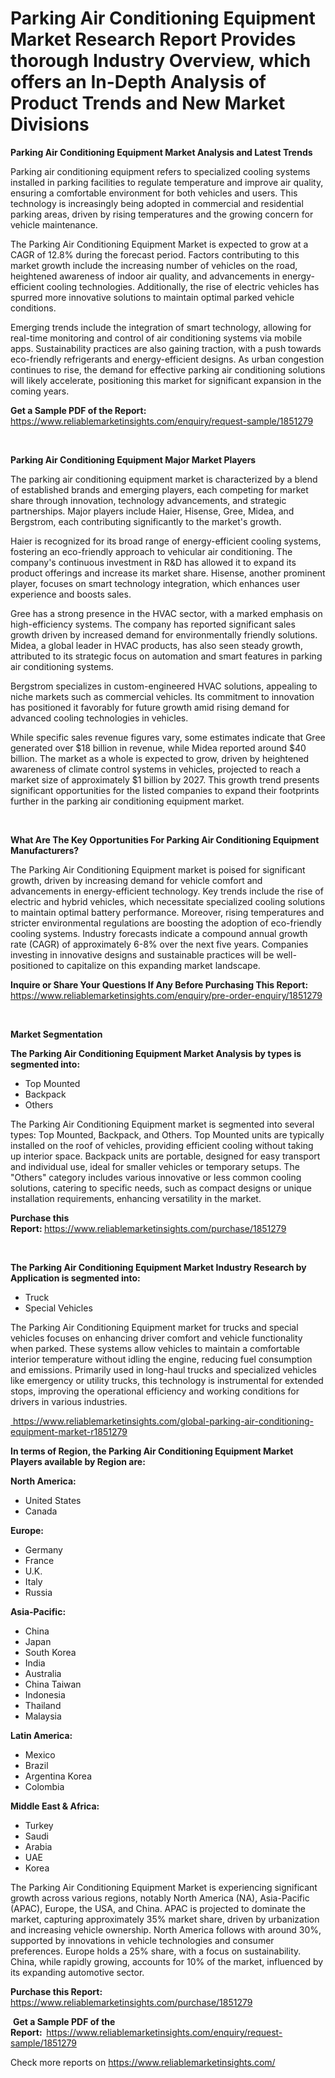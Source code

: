 <p><h1>Parking Air Conditioning Equipment Market Research Report Provides thorough Industry Overview, which offers an In-Depth Analysis of Product Trends and New Market Divisions</h1></p><p><strong>Parking Air Conditioning Equipment Market Analysis and Latest Trends</strong></p>
<p><p>Parking air conditioning equipment refers to specialized cooling systems installed in parking facilities to regulate temperature and improve air quality, ensuring a comfortable environment for both vehicles and users. This technology is increasingly being adopted in commercial and residential parking areas, driven by rising temperatures and the growing concern for vehicle maintenance.</p><p>The Parking Air Conditioning Equipment Market is expected to grow at a CAGR of 12.8% during the forecast period. Factors contributing to this market growth include the increasing number of vehicles on the road, heightened awareness of indoor air quality, and advancements in energy-efficient cooling technologies. Additionally, the rise of electric vehicles has spurred more innovative solutions to maintain optimal parked vehicle conditions.</p><p>Emerging trends include the integration of smart technology, allowing for real-time monitoring and control of air conditioning systems via mobile apps. Sustainability practices are also gaining traction, with a push towards eco-friendly refrigerants and energy-efficient designs. As urban congestion continues to rise, the demand for effective parking air conditioning solutions will likely accelerate, positioning this market for significant expansion in the coming years.</p></p>
<p><strong>Get a Sample PDF of the Report:&nbsp;</strong> <a href="https://www.reliablemarketinsights.com/enquiry/request-sample/1851279?utm_campaign=3507&utm_medium=2&utm_source=Github&utm_content=ia&utm_term=26032025&utm_id=parking-air-conditioning-equipment">https://www.reliablemarketinsights.com/enquiry/request-sample/1851279</a></p>
<p>&nbsp;</p>
<p><strong>Parking Air Conditioning Equipment Major Market Players</strong></p>
<p><p>The parking air conditioning equipment market is characterized by a blend of established brands and emerging players, each competing for market share through innovation, technology advancements, and strategic partnerships. Major players include Haier, Hisense, Gree, Midea, and Bergstrom, each contributing significantly to the market's growth.</p><p>Haier is recognized for its broad range of energy-efficient cooling systems, fostering an eco-friendly approach to vehicular air conditioning. The company's continuous investment in R&D has allowed it to expand its product offerings and increase its market share. Hisense, another prominent player, focuses on smart technology integration, which enhances user experience and boosts sales.</p><p>Gree has a strong presence in the HVAC sector, with a marked emphasis on high-efficiency systems. The company has reported significant sales growth driven by increased demand for environmentally friendly solutions. Midea, a global leader in HVAC products, has also seen steady growth, attributed to its strategic focus on automation and smart features in parking air conditioning systems.</p><p>Bergstrom specializes in custom-engineered HVAC solutions, appealing to niche markets such as commercial vehicles. Its commitment to innovation has positioned it favorably for future growth amid rising demand for advanced cooling technologies in vehicles.</p><p>While specific sales revenue figures vary, some estimates indicate that Gree generated over $18 billion in revenue, while Midea reported around $40 billion. The market as a whole is expected to grow, driven by heightened awareness of climate control systems in vehicles, projected to reach a market size of approximately $1 billion by 2027. This growth trend presents significant opportunities for the listed companies to expand their footprints further in the parking air conditioning equipment market.</p></p>
<p>&nbsp;</p>
<p><strong>What Are The Key Opportunities For Parking Air Conditioning Equipment Manufacturers?</strong></p>
<p><p>The Parking Air Conditioning Equipment market is poised for significant growth, driven by increasing demand for vehicle comfort and advancements in energy-efficient technology. Key trends include the rise of electric and hybrid vehicles, which necessitate specialized cooling solutions to maintain optimal battery performance. Moreover, rising temperatures and stricter environmental regulations are boosting the adoption of eco-friendly cooling systems. Industry forecasts indicate a compound annual growth rate (CAGR) of approximately 6-8% over the next five years. Companies investing in innovative designs and sustainable practices will be well-positioned to capitalize on this expanding market landscape.</p></p>
<p><strong>Inquire or Share Your Questions If Any Before Purchasing This Report:</strong> <a href="https://www.reliablemarketinsights.com/enquiry/pre-order-enquiry/1851279?utm_campaign=3507&utm_medium=2&utm_source=Github&utm_content=ia&utm_term=26032025&utm_id=parking-air-conditioning-equipment">https://www.reliablemarketinsights.com/enquiry/pre-order-enquiry/1851279</a></p>
<p>&nbsp;</p>
<p><strong>Market Segmentation</strong></p>
<p><strong>The Parking Air Conditioning Equipment Market Analysis by types is segmented into:</strong></p>
<p><ul><li>Top Mounted</li><li>Backpack</li><li>Others</li></ul></p>
<p><p>The Parking Air Conditioning Equipment market is segmented into several types: Top Mounted, Backpack, and Others. Top Mounted units are typically installed on the roof of vehicles, providing efficient cooling without taking up interior space. Backpack units are portable, designed for easy transport and individual use, ideal for smaller vehicles or temporary setups. The "Others" category includes various innovative or less common cooling solutions, catering to specific needs, such as compact designs or unique installation requirements, enhancing versatility in the market.</p></p>
<p><strong>Purchase this Report:&nbsp;</strong><a href="https://www.reliablemarketinsights.com/purchase/1851279?utm_campaign=3507&utm_medium=2&utm_source=Github&utm_content=ia&utm_term=26032025&utm_id=parking-air-conditioning-equipment">https://www.reliablemarketinsights.com/purchase/1851279</a></p>
<p>&nbsp;</p>
<p><strong>The Parking Air Conditioning Equipment Market Industry Research by Application is segmented into:</strong></p>
<p><ul><li>Truck</li><li>Special Vehicles</li></ul></p>
<p><p>The Parking Air Conditioning Equipment market for trucks and special vehicles focuses on enhancing driver comfort and vehicle functionality when parked. These systems allow vehicles to maintain a comfortable interior temperature without idling the engine, reducing fuel consumption and emissions. Primarily used in long-haul trucks and specialized vehicles like emergency or utility trucks, this technology is instrumental for extended stops, improving the operational efficiency and working conditions for drivers in various industries.</p></p>
<p><a href="https://www.reliablemarketinsights.com/global-parking-air-conditioning-equipment-market-r1851279?utm_campaign=3507&utm_medium=2&utm_source=Github&utm_content=ia&utm_term=26032025&utm_id=parking-air-conditioning-equipment">&nbsp;https://www.reliablemarketinsights.com/global-parking-air-conditioning-equipment-market-r1851279</a></p>
<p><strong>In terms of Region, the Parking Air Conditioning Equipment Market Players available by Region are:</strong></p>
<p>
    <p> <strong> North America: </strong>
        <ul>
            <li>United States</li>
            <li>Canada</li>
        </ul>
        </p> 
    <p> <strong> Europe: </strong>
        <ul>
            <li>Germany</li>
            <li>France</li>
            <li>U.K.</li>
            <li>Italy</li>
            <li>Russia</li>
        </ul>
        </p> 
    <p> <strong> Asia-Pacific: </strong>
        <ul>
            <li>China</li>
            <li>Japan</li>
            <li>South Korea</li>
            <li>India</li>
            <li>Australia</li>
            <li>China Taiwan</li>
            <li>Indonesia</li>
            <li>Thailand</li>
            <li>Malaysia</li>
        </ul>
        </p> 
    <p> <strong> Latin America: </strong>
        <ul>
            <li>Mexico</li>
            <li>Brazil</li>
            <li>Argentina Korea</li>
            <li>Colombia</li>
        </ul>
        </p> 
    <p> <strong> Middle East & Africa: </strong>
        <ul>
            <li>Turkey</li>
            <li>Saudi</li>
            <li>Arabia</li>
            <li>UAE</li>
            <li>Korea</li>
        </ul>
    </p>
    </p>
<p><p>The Parking Air Conditioning Equipment Market is experiencing significant growth across various regions, notably North America (NA), Asia-Pacific (APAC), Europe, the USA, and China. APAC is projected to dominate the market, capturing approximately 35% market share, driven by urbanization and increasing vehicle ownership. North America follows with around 30%, supported by innovations in vehicle technologies and consumer preferences. Europe holds a 25% share, with a focus on sustainability. China, while rapidly growing, accounts for 10% of the market, influenced by its expanding automotive sector.</p></p>
<p><strong>Purchase this Report: </strong><a href="https://www.reliablemarketinsights.com/purchase/1851279?utm_campaign=3507&utm_medium=2&utm_source=Github&utm_content=ia&utm_term=26032025&utm_id=parking-air-conditioning-equipment">https://www.reliablemarketinsights.com/purchase/1851279</a></p>
<p>&nbsp;<strong>Get a Sample PDF of the Report:&nbsp;&nbsp;</strong><a href="https://www.reliablemarketinsights.com/enquiry/request-sample/1851279?utm_campaign=3507&utm_medium=2&utm_source=Github&utm_content=ia&utm_term=26032025&utm_id=parking-air-conditioning-equipment">https://www.reliablemarketinsights.com/enquiry/request-sample/1851279</a></p>
<p><strong></strong></p>
<p>Check more reports on <a href="https://www.reliablemarketinsights.com/?utm_campaign=3507&utm_medium=2&utm_source=Github&utm_content=ia&utm_term=26032025&utm_id=parking-air-conditioning-equipment">https://www.reliablemarketinsights.com/</a></p>